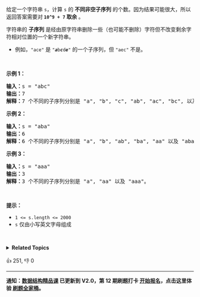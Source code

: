 <p>给定一个字符串 <code>s</code>，计算 <code>s</code> 的 <strong>不同非空子序列</strong> 的个数。因为结果可能很大，所以返回答案需要对<strong> </strong><strong><code>10^9 + 7</code> 取余</strong> 。</p>

<p>字符串的 <strong>子序列</strong> 是经由原字符串删除一些（也可能不删除）字符但不改变剩余字符相对位置的一个新字符串。</p>

<ul> 
 <li>例如，<code>"ace"</code> 是 <code>"<em><strong>a</strong></em>b<em><strong>c</strong></em>d<em><strong>e</strong></em>"</code> 的一个子序列，但 <code>"aec"</code> 不是。</li> 
</ul>

<p>&nbsp;</p>

<p><strong>示例 1：</strong></p>

<pre>
<strong>输入：</strong>s = "abc"
<strong>输出：</strong>7
<strong>解释：</strong>7 个不同的子序列分别是 "a", "b", "c", "ab", "ac", "bc", 以及 "abc"。
</pre>

<p><strong>示例 2：</strong></p>

<pre>
<strong>输入：</strong>s = "aba"
<strong>输出：</strong>6
<strong>解释：</strong>6 个不同的子序列分别是 "a", "b", "ab", "ba", "aa" 以及 "aba"。
</pre>

<p><strong>示例 3：</strong></p>

<pre>
<strong>输入：</strong>s = "aaa"
<strong>输出：</strong>3
<strong>解释：</strong>3 个不同的子序列分别是 "a", "aa" 以及 "aaa"。
</pre>

<p>&nbsp;</p>

<p><strong>提示：</strong></p>

<ul> 
 <li><code>1 &lt;= s.length &lt;= 2000</code></li> 
 <li><code>s</code> 仅由小写英文字母组成</li> 
</ul>

<p>&nbsp;</p>

<details><summary><strong>Related Topics</strong></summary>字符串 | 动态规划</details><br>

<div>👍 251, 👎 0</div>

<div id="labuladong"><hr>

**通知：[数据结构精品课](https://aep.h5.xeknow.com/s/1XJHEO) 已更新到 V2.0，第 12 期刷题打卡 [开始报名](https://mp.weixin.qq.com/s/eUG2OOzY3k_ZTz-CFvtv5Q)，点击这里体验 [刷题全家桶](https://labuladong.gitee.io/algo/images/others/%E5%85%A8%E5%AE%B6%E6%A1%B6.jpg)。**

</div>



